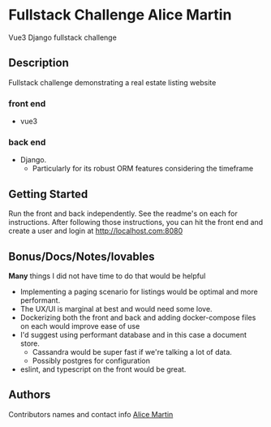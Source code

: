 # Fullstack Challenge Alice Martin

Vue3 Django fullstack challenge

## Description

Fullstack challenge demonstrating a real estate listing website

### front end
* vue3

### back end
* Django. 
  * Particularly for its robust ORM features considering the timeframe


## Getting Started
Run the front and back independently. 
See the readme's on each for instructions.
After following those instructions, 
you can hit the front end and create a user and login at http://localhost.com:8080

## Bonus/Docs/Notes/lovables
**Many** things I did not have time to do that would be helpful
* Implementing a paging scenario for listings would be optimal and more performant. 
* The UX/UI is marginal at best and would need some love. 
* Dockerizing both the front and back and adding docker-compose files on each would improve ease of use
* I'd suggest using performant database and in this case a document store. 
  * Cassandra would be super fast if we're talking a lot of data. 
  * Possibly postgres for configuration
* eslint, and typescript on the front would be great. 


## Authors

Contributors names and contact info
[Alice Martin]('mailto:vinsanau@gmail.com')
